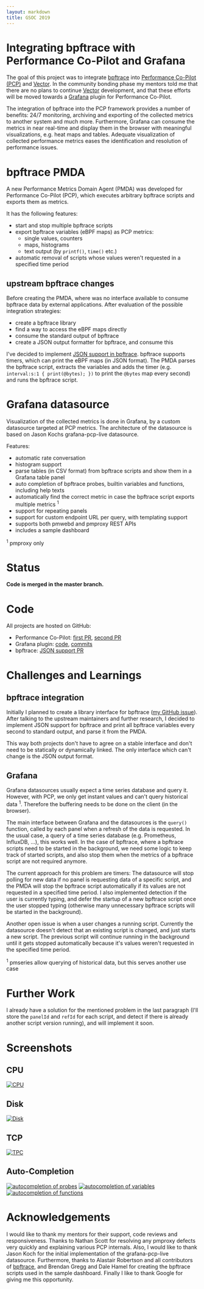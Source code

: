 ```yaml
---
layout: markdown
title: GSOC 2019
---
```

# Integrating bpftrace with Performance Co-Pilot and Grafana
The goal of this project was to integrate [bpftrace](https://github.com/iovisor/bpftrace) into [Performance Co-Pilot (PCP)](https://pcp.io) and [Vector](http://getvector.io). In the community bonding phase my mentors told me that there are no plans to continue [Vector](http://getvector.io) development, and that these efforts will be moved towards a [Grafana](http://grafana.com) plugin for Performance Co-Pilot.

The integration of bpftrace into the PCP framework provides a number of benefits: 24/7 monitoring, archiving and exporting of the collected metrics to another system and much more. Furthermore, Grafana can consume the metrics in near real-time and display them in the browser with meaningful visualizations, e.g. heat maps and tables. Adequate visualization of collected performance metrics eases the identification and resolution of performance issues.

# bpftrace PMDA
A new Performance Metrics Domain Agent (PMDA) was developed for Performance Co-Pilot (PCP), which executes arbitrary bpftrace scripts and exports them as metrics.

It has the following features:
* start and stop multiple bpftrace scripts
* export bpftrace variables (eBPF maps) as PCP metrics:
  * single values, counters
  * maps, histograms
  * text output (by `printf()`, `time()` etc.)
* automatic removal of scripts whose values weren't requested in a specified time period

## upstream bpftrace changes
Before creating the PMDA, where was no interface available to consume bpftrace data by external applications. After evaluation of the possible integration strategies:
* create a bpftrace library
* find a way to access the eBPF maps directly
* consume the standard output of bpftrace
* create a JSON output formatter for bpftrace, and consume this

I've decided to implement [JSON support in bpftrace](https://github.com/iovisor/bpftrace/pull/733). bpftrace supports timers, which can print the eBPF maps (in JSON format). The PMDA parses the bpftrace script, extracts the variables and adds the timer (e.g. `interval:s:1 { print(@bytes); })` to print the `@bytes` map every second) and runs the bpftrace script.

# Grafana datasource
Visualization of the collected metrics is done in Grafana, by a custom datasource targeted at PCP metrics. The architecture of the datasource is based on Jason Kochs grafana-pcp-live datasource.

Features:
* automatic rate conversation
* histogram support
* parse tables (in CSV format) from bpftrace scripts and show them in a Grafana table panel
* auto completion of bpftrace probes, builtin variables and functions, including help texts
* automatically find the correct metric in case the bpftrace script exports multiple metrics <sup>1</sup>
* support for repeating panels
* support for custom endpoint URL per query, with templating support
* supports both pmwebd and pmproxy REST APIs
* includes a sample dashboard

<sup>1</sup> pmproxy only

# Status
**Code is merged in the master branch.**

# Code
All projects are hosted on GitHub:
* Performance Co-Pilot: [first PR](https://github.com/performancecopilot/pcp/pull/721), [second PR](https://github.com/performancecopilot/pcp/pull/733)
* Grafana plugin: [code](https://github.com/performancecopilot/grafana-pcp/tree/c3dfc1105a2fa9ad08223aa8528ad525522efa30/src/datasources/bpftrace), [commits](https://github.com/performancecopilot/grafana-pcp/commits/c3dfc1105a2fa9ad08223aa8528ad525522efa30/src/datasources/bpftrace)
* bpftrace: [JSON support PR](https://github.com/iovisor/bpftrace/pull/733)

# Challenges and Learnings
## bpftrace integration
Initially I planned to create a library interface for bpftrace ([my GitHub issue](https://github.com/iovisor/bpftrace/issues/643)). After talking to the upstream maintainers and further research, I decided to implement JSON support for bpftrace and print all bpftrace variables every second to standard output, and parse it from the PMDA.

This way both projects don't have to agree on a stable interface and don't need to be statically or dynamically linked. The only interface which can't change is the JSON output format.

## Grafana
Grafana datasources usually expect a time series database and query it. However, with PCP, we only get instant values and can't query historical data <sup>1</sup>. Therefore the buffering needs to be done on the client (in the browser).

The main interface between Grafana and the datasources is the `query()` function, called by each panel when a refresh of the data is requested. In the usual case, a query of a time series database (e.g. Prometheus, InfluxDB, ...), this works well. In the case of bpftrace, where a bpftrace scripts need to be started in the background, we need some logic to keep track of started scripts, and also stop them when the metrics of a bpftrace script are not required anymore.

The current approach for this problem are timers: The datasource will stop polling for new data if no panel is requesting data of a specific script, and the PMDA will stop the bpftrace script automatically if its values are not requested in a specified time period. I also implemented detection if the user is currently typing, and defer the startup of a new bpftrace script once the user stopped typing (otherwise many unnecessary bpftrace scripts will be started in the background).

Another open issue is when a user changes a running script. Currently the datasource doesn't detect that an existing script is changed, and just starts a new script. The previous script will continue running in the background until it gets stopped automatically because it's values weren't requested in the specified time period.

<sup>1</sup> pmseries allow querying of historical data, but this serves another use case

# Further Work
I already have a solution for the mentioned problem in the last paragraph (I'll store the `panelId` and `refId` for each script, and detect if there is already another script version running), and will implement it soon.

# Screenshots
## CPU
[![CPU](cpu.png)](cpu.png)
## Disk
[![Disk](disk.png)](disk.png)
## TCP
[![TPC](tcp.png)](tcp.png)
## Auto-Completion
[![autocompletion of probes](autocompletion_probe.png)](autocompletion_probe.png)
[![autocompletion of variables](autocompletion_variable.png)](autocompletion_variable.png)
[![autocompletion of functions](autocompletion_function.png)](autocompletion_function.png)

# Acknowledgements
I would like to thank my mentors for their support, code reviews and responsiveness.
Thanks to Nathan Scott for resolving any pmproxy defects very quickly and explaining various PCP internals.
Also, I would like to thank Jason Koch for the initial implementation of the grafana-pcp-live datasource.
Furthermore, thanks to Alastair Robertson and all contributors of [bpftrace](https://github.com/iovisor/bpftrace/graphs/contributors), and Brendan Gregg and Dale Hamel for creating the bpftrace scripts used in the sample dashboard.
Finally I like to thank Google for giving me this opportunity.
